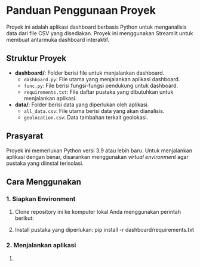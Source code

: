 # Panduan Penggunaan Proyek

Proyek ini adalah aplikasi dashboard berbasis Python untuk menganalisis data dari file CSV yang disediakan. Proyek ini menggunakan Streamlit untuk membuat antarmuka dashboard interaktif.

## Struktur Proyek

- **dashboard/**: Folder berisi file untuk menjalankan dashboard.
  - `dashboard.py`: File utama yang menjalankan aplikasi dashboard.
  - `func.py`: File berisi fungsi-fungsi pendukung untuk dashboard.
  - `requirements.txt`: File daftar pustaka yang dibutuhkan untuk menjalankan aplikasi.
- **data/**: Folder berisi data yang diperlukan oleh aplikasi.
  - `all_data.csv`: File utama berisi data yang akan dianalisis.
  - `geolocation.csv`: Data tambahan terkait geolokasi.

## Prasyarat

Proyek ini memerlukan Python versi 3.9 atau lebih baru. Untuk menjalankan aplikasi dengan benar, disarankan menggunakan *virtual environment* agar pustaka yang diinstal terisolasi.

## Cara Menggunakan

### 1. Siapkan Environment

1. Clone repository ini ke komputer lokal Anda menggunakan perintah berikut:
   
3. Install pustaka yang diperlukan:
   pip install -r dashboard/requirements.txt

### 2. Menjalankan aplikasi

1. 
